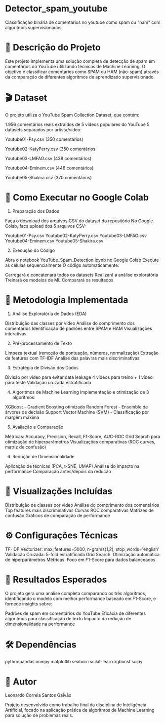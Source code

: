 # Detector_spam_youtube
Classificação binária de comentários no youtube como spam ou "ham" com algoritmos supervisionados.


# 📝 Descrição do Projeto
Este projeto implementa uma solução completa de detecção de spam em comentários do YouTube utilizando técnicas de Machine Learning. O objetivo é classificar comentários como SPAM ou HAM (não-spam) através da comparação de diferentes algoritmos de aprendizado supervisionado.

# 🎬 Dataset
O projeto utiliza o YouTube Spam Collection Dataset, que contém:

1.956 comentários reais extraídos de 5 vídeos populares do YouTube
5 datasets separados por artista/vídeo:

Youtube01-Psy.csv (350 comentários)

Youtube02-KatyPerry.csv (350 comentários

Youtube03-LMFAO.csv (438 comentários)

Youtube04-Eminem.csv (448 comentários)

Youtube05-Shakira.csv (370 comentários)




# 🚀 Como Executar no Google Colab
1. Preparação dos Dados

Faça o download dos arquivos CSV do dataset do repositório
No Google Colab, faça upload dos 5 arquivos CSV:

Youtube01-Psy.csv
Youtube02-KatyPerry.csv
Youtube03-LMFAO.csv
Youtube04-Eminem.csv
Youtube05-Shakira.csv



2. Execução do Código

Abra o notebook YouTube_Spam_Detection.ipynb no Google Colab
Execute as células sequencialmente
O código automaticamente:

Carregará e concatenará todos os datasets
Realizará a análise exploratória
Treinará os modelos de ML
Comparará os resultados



# 🔬 Metodologia Implementada

1. Análise Exploratória de Dados (EDA)

Distribuição das classes por vídeo
Análise do comprimento dos comentários
Identificação de padrões entre SPAM e HAM
Visualizações interativas

2. Pré-processamento de Texto

Limpeza textual (remoção de pontuação, números, normalização)
Extração de features com TF-IDF
Análise das palavras mais discriminativas

3. Estratégia de Divisão dos Dados

Divisão por vídeo para evitar data leakage
4 vídeos para treino + 1 vídeo para teste
Validação cruzada estratificada

4. Algoritmos de Machine Learning
Implementação e otimização de 3 algoritmos:

XGBoost - Gradient Boosting otimizado
Random Forest - Ensemble de árvores de decisão
Support Vector Machine (SVM) - Classificação por margem máxima

5. Avaliação e Comparação

Métricas: Accuracy, Precision, Recall, F1-Score, AUC-ROC
Grid Search para otimização de hiperparâmetros
Visualizações comparativas (ROC curves, matriz de confusão)

6. Redução de Dimensionalidade

Aplicação de técnicas (PCA, t-SNE, UMAP)
Análise do impacto na performance
Comparação antes/depois da redução

# 🎨 Visualizações Incluídas

Distribuição de classes por vídeo
Análise do comprimento dos comentários
Top features mais discriminativas
Curvas ROC comparativas
Matrizes de confusão
Gráficos de comparação de performance

# ⚙️ Configurações Técnicas

TF-IDF Vectorizer: max_features=5000, n-grams(1,2), stop_words='english'
Validação Cruzada: 5-fold estratificada
Grid Search: Otimização automática de hiperparâmetros
Métricas: Foco em F1-Score para dados balanceados


# 🎯 Resultados Esperados

O projeto gera uma análise completa comparando os três algoritmos, identificando o modelo com melhor performance baseado em F1-Score, e fornece insights sobre:

Padrões de spam em comentários do YouTube
Eficácia de diferentes algoritmos para classificação de texto
Impacto da redução de dimensionalidade na performance

# 🛠️ Dependências

pythonpandas
numpy
matplotlib
seaborn
scikit-learn
xgboost
scipy

# 👤 Autor

Leonardo Correia Santos Galvão

Projeto desenvolvido como trabalho final da disciplina de Inteligência Artificial, focado na aplicação prática de algoritmos de Machine Learning para solução de problemas reais.
